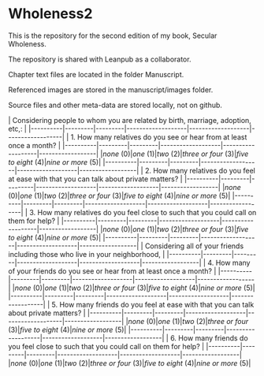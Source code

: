 # Wholeness2

This is the repository for the second edition of my book, Secular Wholeness.

The repository is shared with Leanpub as a collaborator.

Chapter text files are located in the folder Manuscript.

Referenced images are stored in the manuscript/images folder.

Source files and other meta-data are stored locally, not on github.

|   Considering people to whom you are related by birth, marriage, adoption, etc,:        |
|----------|---------|---------|-------------------|-------------------|------------------|
| 1. How many relatives do you see or hear from at least once a month?                    |
|----------|---------|---------|-------------------|-------------------|------------------|
|*none* (0)|*one* (1)|*two* (2)|*three or four* (3)|*five to eight* (4)|*nine or more* (5)|
|----------|---------|---------|-------------------|-------------------|------------------|
| 2. How many relatives do you feel at ease with that you can talk about private matters? |
|----------|---------|---------|-------------------|-------------------|------------------|
|*none* (0)|*one* (1)|*two* (2)|*three or four* (3)|*five to eight* (4)|*nine or more* (5)|
|----------|---------|---------|-------------------|-------------------|------------------|
| 3. How many relatives do you feel close to such that you could call on them for help?   |
|----------|---------|---------|-------------------|-------------------|------------------|
|*none* (0)|*one* (1)|*two* (2)|*three or four* (3)|*five to eight* (4)|*nine or more* (5)|
|----------|---------|---------|-------------------|-------------------|------------------|
|   Considering all of your friends including those who live in your neighborhood,        |
|----------|---------|---------|-------------------|-------------------|------------------|
| 4. How many of your friends do you see or hear from at least once a month?              |
|----------|---------|---------|-------------------|-------------------|------------------|
|*none* (0)|*one* (1)|*two* (2)|*three or four* (3)|*five to eight* (4)|*nine or more* (5)|
|----------|---------|---------|-------------------|-------------------|------------------|
| 5. How many friends do you feel at ease with that you can talk about private matters?   |
|----------|---------|---------|-------------------|-------------------|------------------|
|*none* (0)|*one* (1)|*two* (2)|*three or four* (3)|*five to eight* (4)|*nine or more* (5)|
|----------|---------|---------|-------------------|-------------------|------------------|
| 6. How many friends do you feel close to such that you could call on them for help?     |
|----------|---------|---------|-------------------|-------------------|------------------|
|*none* (0)|*one* (1)|*two* (2)|*three or four* (3)|*five to eight* (4)|*nine or more* (5)|

